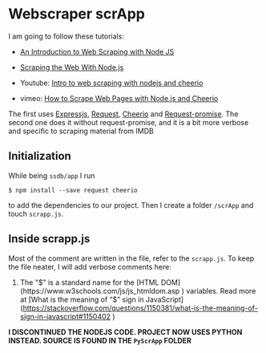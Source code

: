 # Webscraper scrApp

I am going to follow these tutorials:
 - [An Introduction to Web Scraping with Node
   JS](https://codeburst.io/an-introduction-to-web-scraping-with-node-js-1045b55c63f7
   )
- [Scraping the Web With Node.js](https://scotch.io/tutorials/scraping-the-web-with-node-js )

 - Youtube: [Intro to web scraping with nodejs and
   cheerio](https://www.youtube.com/watch?v=LoziivfAAjE )
 - vimeo: [How to Scrape Web Pages with Node.js and
   Cheerio](https://vimeo.com/31950192 )
 
The first uses [Expressjs](https://expressjs.com/ ), [Request](https://github.com/mikeal/request
), [Cheerio](https://github.com/MatthewMueller/cheerio ) and [Request-promise](https://github.com/request/request-promise ). The second
one does it without request-promise, and it is a bit more verbose and
specific to scraping material from IMDB

## Initialization

While being `ssdb/app` I run

    $ npm install --save request cheerio 
to add the dependencies to our project.
Then I create a folder `/scrApp` and touch `scrapp.js`.

## Inside scrapp.js

Most of the comment are written in the file, refer to the `scrapp.js`.
To keep the file neater, I will add verbose comments here:

1. The "$" is a standard name for the [HTML
DOM](https://www.w3schools.com/js/js_htmldom.asp ) variables. Read more
at [What is the meaning of “$” sign in JavaScript](https://stackoverflow.com/questions/1150381/what-is-the-meaning-of-sign-in-javascript#1150402 )

**I DISCONTINUED THE NODEJS CODE. PROJECT NOW USES PYTHON INSTEAD. SOURCE IS FOUND IN THE `PyScrApp` FOLDER**
